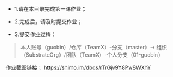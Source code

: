 * 1.请在本目录完成第一课作业；

* 2.完成后，请及时提交作业；

* 3.提交作业过程：
> 本人账号（guobin）/仓库（TeamX）-分支（master）→ 组织（SubstrateOrg）/团队（TeamX）-个人分支（01-guobin）


作业截图链接；
https://shimo.im/docs/rTrGjv9Y8Pw8WXhY
